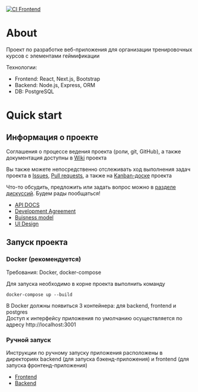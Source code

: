[![CI Frontend](https://github.com/TeamHSE/train-platform/actions/workflows/ci-front.yml/badge.svg)](https://github.com/TeamHSE/train-platform/actions/workflows/ci-front.yml)
# About

Проект по разработке веб-приложения для организации тренировочных курсов с элементами геймификации

Технологии:
- Frontend: React, Next.js, Bootstrap
- Backend: Node.js, Express, ORM
- DB: PostgreSQL

# Quick start

## Информация о проекте
Соглашения о процессе ведения проекта (роли, git, GitHub), а также документация доступны в [Wiki](https://github.com/TeamHSE/train-platform/wiki) проекта

Вы также можете непосредственно отслеживать ход выполнения задач проекта в [Issues](https://github.com/TeamHSE/train-platform/issues), [Pull requests](https://github.com/TeamHSE/train-platform/pulls), а также на [Kanban-доске](https://github.com/orgs/TeamHSE/projects/1) проекта

Что-то обсудить, предложить или задать вопрос можно в [разделе дискуссий](https://github.com/TeamHSE/train-platform/discussions/62). Будем рады пообщаться!

- [API DOCS](https://github.com/TeamHSE/train-platform/wiki/Endpoints)
- [Development Agreement](https://github.com/TeamHSE/train-platform/wiki/Dev-Experience)
- [Buisness model](https://github.com/TeamHSE/train-platform/wiki/Business-model)
- [UI Design](https://www.figma.com/file/K5YbaVEbehlOig6ZWo1Mft/HSE-Project?type=design&node-id=0%3A1&mode=design&t=ecU1TQEZhG9LRVbk-1)

## Запуск проекта

### Docker (рекомендуется)
Требования: Docker, docker-compose<br>

Для запуска необходимо в корне проекта выполнить команду
```
docker-compose up --build
```
В Docker должны появиться 3 контейнера: для backend, frontend и postgres<br>
Доступ к интерфейсу приложения по умолчанию осуществляется по адресу http://localhost:3001

### Ручной запуск

Инструкции по ручному запуску приложения расположены в директориях backend (для запуска бэкенд-приложения) и frontend (для запуска фронтенд-приложения)

- [Frontend](https://github.com/TeamHSE/train-platform/blob/develop/frontend/README.md)
- [Backend](https://github.com/TeamHSE/train-platform/blob/develop/backend/README.md)
